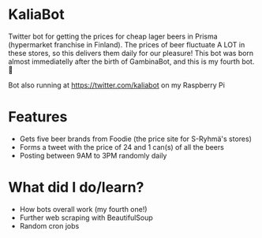 # KaliaBot
Twitter bot for getting the prices for cheap lager beers in Prisma (hypermarket franchise in Finland). The prices of beer fluctuate A LOT in these stores, so this delivers them daily for our pleasure! This bot was born almost immediatelly after the birth of GambinaBot, and this is my fourth bot. 🍻

Bot also running at https://twitter.com/kaliabot on my Raspberry Pi

# Features
  - Gets five beer brands from Foodie (the price site for S-Ryhmä's stores)
  - Forms a tweet with the price of 24 and 1 can(s) of all the beers
  - Posting between 9AM to 3PM randomly daily
  
 # What did I do/learn?
  - How bots overall work (my fourth one!)
  - Further web scraping with BeautifulSoup
  - Random cron jobs
